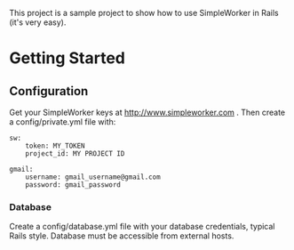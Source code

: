 This project is a sample project to show how to use SimpleWorker in Rails (it's very easy).

# Getting Started

## Configuration

Get your SimpleWorker keys at http://www.simpleworker.com . Then create a config/private.yml file with:

```
sw:
    token: MY_TOKEN
    project_id: MY PROJECT ID

gmail:
    username: gmail_username@gmail.com
    password: gmail_password
```

### Database

Create a config/database.yml file with your database credentials, typical Rails style. Database must be accessible from external hosts.


